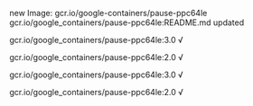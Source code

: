 new Image: gcr.io/google-containers/pause-ppc64le
gcr.io/google_containers/pause-ppc64le:README.md updated 

gcr.io/google_containers/pause-ppc64le:3.0 √

gcr.io/google_containers/pause-ppc64le:2.0 √

gcr.io/google_containers/pause-ppc64le:3.0 √

gcr.io/google_containers/pause-ppc64le:2.0 √

